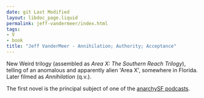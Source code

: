 ```yaml
---
date: git Last Modified
layout: libdoc_page.liquid
permalink: jeff-vandermeer/index.html
tags:
- V
- book
title: "Jeff VanderMeer - Annihilation; Authority; Acceptance"
---
```


New Weird trilogy (assembled as _Area X: The Southern Reach Trilogy_), telling of an anomalous and apparently alien 'Area X', somewhere in Florida. Later filmed as _Annihilation_ (q.v.).

The first novel is the principal subject of one of the <a href="https://anchor.fm/anarchysf/episodes/Annihilation--Discussions-of-Bodies-Being-Morphed-empmke">anarchySF podcasts</a>.